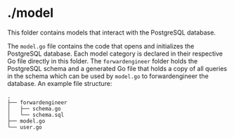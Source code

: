 ./model
=======
This folder contains models that interact with the PostgreSQL database.

The `model.go` file contains the code that opens and initializes the PostgreSQL
database. Each model category is declared in their respective Go file directly
in this folder. The `forwardengineer` folder holds the PostgreSQL schema and a
generated Go file that holds a copy of all queries in the schema which can be
used by `model.go` to forwardengineer the database. An example file structure:

```
.
├── forwardengineer
│   ├── schema.go
│   └── schema.sql
├── model.go
└── user.go
```

